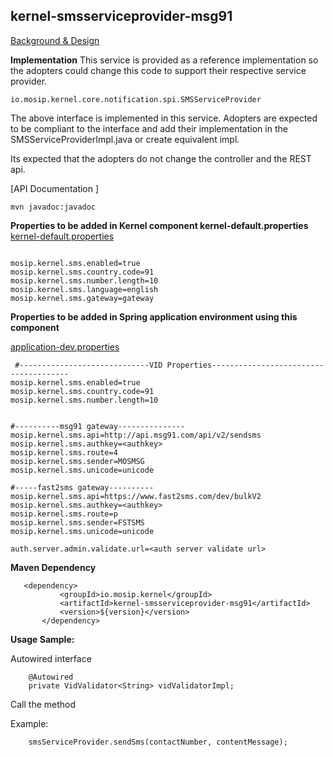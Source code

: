 ## kernel-smsserviceprovider-msg91

 [Background & Design]()

 **Implementation**
This service is provided as a reference implementation so the adopters could change this code to support their respective service provider.

```
io.mosip.kernel.core.notification.spi.SMSServiceProvider

```
The above interface is implemented in this service. Adopters are expected to be compliant to the interface  and add their implementation in the SMSServiceProviderImpl.java or create equivalent impl.

Its expected that the adopters do not change the controller and the REST api.

 [API Documentation ]
 
 ```
 mvn javadoc:javadoc

 ```

**Properties to be added in Kernel component kernel-default.properties**
[kernel-default.properties](../../config/kernel-default.properties)

 ```

mosip.kernel.sms.enabled=true
mosip.kernel.sms.country.code=91
mosip.kernel.sms.number.length=10
mosip.kernel.sms.language=english
mosip.kernel.sms.gateway=gateway

 ```

**Properties to be added in Spring application environment using this component**


[application-dev.properties](../../config/application-dev.properties)


```
 #-----------------------------VID Properties--------------------------------------
mosip.kernel.sms.enabled=true
mosip.kernel.sms.country.code=91
mosip.kernel.sms.number.length=10


#----------msg91 gateway---------------
mosip.kernel.sms.api=http://api.msg91.com/api/v2/sendsms
mosip.kernel.sms.authkey=<authkey>
mosip.kernel.sms.route=4
mosip.kernel.sms.sender=MOSMSG
mosip.kernel.sms.unicode=unicode

#-----fast2sms gateway----------
mosip.kernel.sms.api=https://www.fast2sms.com/dev/bulkV2
mosip.kernel.sms.authkey=<authkey>
mosip.kernel.sms.route=p
mosip.kernel.sms.sender=FSTSMS
mosip.kernel.sms.unicode=unicode

auth.server.admin.validate.url=<auth server validate url>

 ```
 
 **Maven Dependency**
 
 ```
 	<dependency>
			<groupId>io.mosip.kernel</groupId>
			<artifactId>kernel-smsserviceprovider-msg91</artifactId>
			<version>${version}</version>
		</dependency>

 ```
 



**Usage Sample:**

Autowired interface 

```
	@Autowired
	private VidValidator<String> vidValidatorImpl;
```
Call the method 

Example:
 
 ```
	 smsServiceProvider.sendSms(contactNumber, contentMessage);

```
	

 
